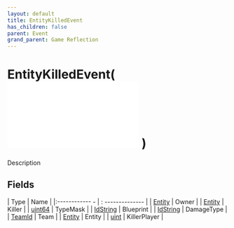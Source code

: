 ```yaml
---
layout: default
title: EntityKilledEvent
has_children: false
parent: Event
grand_parent: Game Reflection
---
```

# EntityKilledEvent( ![ EntityEventBase ](game-reflection/events/entity_event_base.md) )
Description 

## Fields
| Type | Name |
|:------------ - | : -------------- |
| [Entity](game-reflection/classes/entity.md) | Owner |
| [Entity](game-reflection/classes/entity.md) | Killer |
| [uint64](game-reflection/components/uint64.md) | TypeMask |
| [IdString](game-reflection/components/id_string.md) | Blueprint |
| [IdString](game-reflection/components/id_string.md) | DamageType |
| [TeamId](game-reflection/classes/team_id.md) | Team |
| [Entity](game-reflection/classes/entity.md) | Entity |
| [uint](game-reflection/components/uint.md) | KillerPlayer |
